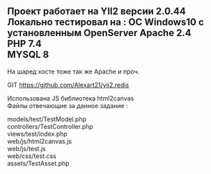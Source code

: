 Проект работает на YII2 версии 2.0.44
Локально тестировал на :
ОС Windows10 с установленным OpenServer
Apache 2.4 <br>
PHP 7.4 <br>
MYSQL 8 <br>
------
На шаред хосте тоже так же Apache и проч. <br>

GIT https://github.com/Alexart21/yii2.redis <br>

Использована JS библиотека html2canvas <br>
Файлы отвечающие за данное задание : <br>

models/test/TestModel.php <br>
controllers/TestController.php <br>
views/test/index.php <br>
web/js/html2canvas.js <br>
web/js/test.js <br>
web/css/test.css <br>
assets/TestAsset.php <br>
